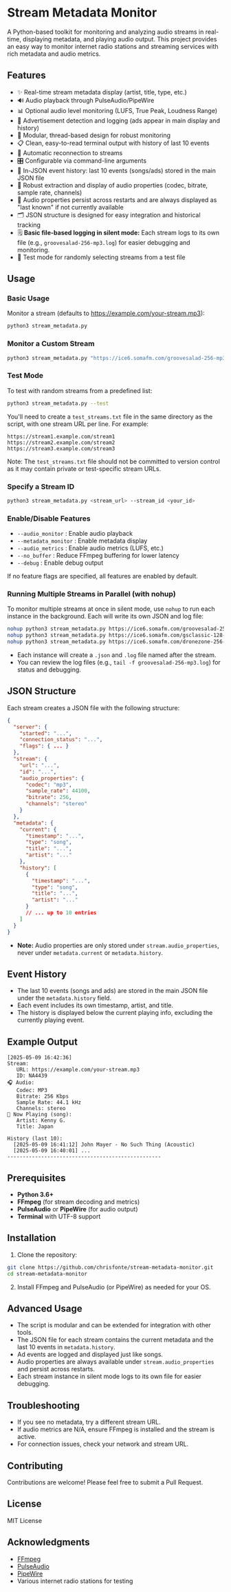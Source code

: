 # Stream Metadata Monitor

A Python-based toolkit for monitoring and analyzing audio streams in real-time, displaying metadata, and playing audio output. This project provides an easy way to monitor internet radio stations and streaming services with rich metadata and audio metrics.

## Features

- ✨ Real-time stream metadata display (artist, title, type, etc.)
- 🔊 Audio playback through PulseAudio/PipeWire
- 📊 Optional audio level monitoring (LUFS, True Peak, Loudness Range)
- 🎯 Advertisement detection and logging (ads appear in main display and history)
- 🧩 Modular, thread-based design for robust monitoring
- 📋 Clean, easy-to-read terminal output with history of last 10 events
- 🔄 Automatic reconnection to streams
- 🎛️ Configurable via command-line arguments
- 📝 In-JSON event history: last 10 events (songs/ads) stored in the main JSON file
- 🎵 Robust extraction and display of audio properties (codec, bitrate, sample rate, channels)
- 💾 Audio properties persist across restarts and are always displayed as "last known" if not currently available
- 🗂️ JSON structure is designed for easy integration and historical tracking
- 🗒️ **Basic file-based logging in silent mode:** Each stream logs to its own file (e.g., `groovesalad-256-mp3.log`) for easier debugging and monitoring.
- 🎲 Test mode for randomly selecting streams from a test file

## Usage

### Basic Usage

Monitor a stream (defaults to https://example.com/your-stream.mp3):
```bash
python3 stream_metadata.py
```

### Monitor a Custom Stream
```bash
python3 stream_metadata.py "https://ice6.somafm.com/groovesalad-256-mp3"
```

### Test Mode
To test with random streams from a predefined list:
```bash
python3 stream_metadata.py --test
```

You'll need to create a `test_streams.txt` file in the same directory as the script, with one stream URL per line. For example:
```
https://stream1.example.com/stream1
https://stream2.example.com/stream2
https://stream3.example.com/stream3
```

Note: The `test_streams.txt` file should not be committed to version control as it may contain private or test-specific stream URLs.

### Specify a Stream ID
```bash
python3 stream_metadata.py <stream_url> --stream_id <your_id>
```

### Enable/Disable Features
- `--audio_monitor` : Enable audio playback
- `--metadata_monitor` : Enable metadata display
- `--audio_metrics` : Enable audio metrics (LUFS, etc.)
- `--no_buffer` : Reduce FFmpeg buffering for lower latency
- `--debug` : Enable debug output

If no feature flags are specified, all features are enabled by default.

### Running Multiple Streams in Parallel (with nohup)

To monitor multiple streams at once in silent mode, use `nohup` to run each instance in the background. Each will write its own JSON and log file:

```bash
nohup python3 stream_metadata.py https://ice6.somafm.com/groovesalad-256-mp3 --silent &
nohup python3 stream_metadata.py https://ice6.somafm.com/gsclassic-128-mp3 --silent &
nohup python3 stream_metadata.py https://ice6.somafm.com/dronezone-256-mp3 --silent &
```

- Each instance will create a `.json` and `.log` file named after the stream.
- You can review the log files (e.g., `tail -f groovesalad-256-mp3.log`) for status and debugging.

## JSON Structure

Each stream creates a JSON file with the following structure:

```json
{
  "server": {
    "started": "...",
    "connection_status": "...",
    "flags": { ... }
  },
  "stream": {
    "url": "...",
    "id": "...",
    "audio_properties": {
      "codec": "mp3",
      "sample_rate": 44100,
      "bitrate": 256,
      "channels": "stereo"
    }
  },
  "metadata": {
    "current": {
      "timestamp": "...",
      "type": "song",
      "title": "...",
      "artist": "..."
    },
    "history": [
      {
        "timestamp": "...",
        "type": "song",
        "title": "...",
        "artist": "..."
      }
      // ... up to 10 entries
    ]
  }
}
```
- **Note:** Audio properties are only stored under `stream.audio_properties`, never under `metadata.current` or `metadata.history`.

## Event History
- The last 10 events (songs and ads) are stored in the main JSON file under the `metadata.history` field.
- Each event includes its own timestamp, artist, and title.
- The history is displayed below the current playing info, excluding the currently playing event.

## Example Output
```
[2025-05-09 16:42:36]
Stream:
   URL: https://example.com/your-stream.mp3
   ID: NA4439
🎧 Audio:
   Codec: MP3
   Bitrate: 256 Kbps
   Sample Rate: 44.1 kHz
   Channels: stereo
🎵 Now Playing (song):
   Artist: Kenny G.
   Title: Japan

History (last 10):
  [2025-05-09 16:41:12] John Mayer - No Such Thing (Acoustic)
  [2025-05-09 16:40:01] ...
--------------------------------------------------
```

## Prerequisites
- **Python 3.6+**
- **FFmpeg** (for stream decoding and metrics)
- **PulseAudio** or **PipeWire** (for audio output)
- **Terminal** with UTF-8 support

## Installation

1. Clone the repository:
```bash
git clone https://github.com/chrisfonte/stream-metadata-monitor.git
cd stream-metadata-monitor
```
2. Install FFmpeg and PulseAudio (or PipeWire) as needed for your OS.

## Advanced Usage

- The script is modular and can be extended for integration with other tools.
- The JSON file for each stream contains the current metadata and the last 10 events in `metadata.history`.
- Ad events are logged and displayed just like songs.
- Audio properties are always available under `stream.audio_properties` and persist across restarts.
- Each stream instance in silent mode logs to its own file for easier debugging.

## Troubleshooting
- If you see no metadata, try a different stream URL.
- If audio metrics are N/A, ensure FFmpeg is installed and the stream is active.
- For connection issues, check your network and stream URL.

## Contributing
Contributions are welcome! Please feel free to submit a Pull Request.

## License
MIT License

## Acknowledgments
- [FFmpeg](https://ffmpeg.org/)
- [PulseAudio](https://www.freedesktop.org/wiki/Software/PulseAudio/)
- [PipeWire](https://pipewire.org/)
- Various internet radio stations for testing 